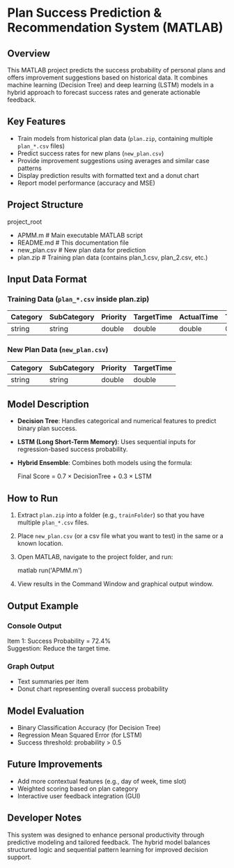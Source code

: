 # Plan Success Prediction & Recommendation System (MATLAB)

## Overview

This MATLAB project predicts the success probability of personal plans and offers improvement suggestions based on historical data. It combines machine learning (Decision Tree) and deep learning (LSTM) models in a hybrid approach to forecast success rates and generate actionable feedback.

## Key Features

- Train models from historical plan data (`plan.zip`, containing multiple `plan_*.csv` files)
- Predict success rates for new plans (`new_plan.csv`)
- Provide improvement suggestions using averages and similar case patterns
- Display prediction results with formatted text and a donut chart
- Report model performance (accuracy and MSE)

## Project Structure

project_root
- APMM.m             # Main executable MATLAB script
- README.md          # This documentation file
- new_plan.csv       # New plan data for prediction
- plan.zip           # Training plan data (contains plan_1.csv, plan_2.csv, etc.)


## Input Data Format

### Training Data (`plan_*.csv` inside plan.zip)

| Category | SubCategory | Priority | TargetTime | ActualTime | TaskSuccess | PlanSuccess |
|----------|-------------|----------|------------|------------|-------------|-------------|
| string   | string      | double   | double     | double     | 0 or 1      | 0 or 1      |

### New Plan Data (`new_plan.csv`)

| Category | SubCategory | Priority | TargetTime |
|----------|-------------|----------|------------|
| string   | string      | double   | double     |

## Model Description

- **Decision Tree**: Handles categorical and numerical features to predict binary plan success.
- **LSTM (Long Short-Term Memory)**: Uses sequential inputs for regression-based success probability.
- **Hybrid Ensemble**: Combines both models using the formula:

  Final Score = 0.7 × DecisionTree + 0.3 × LSTM


## How to Run

1. Extract `plan.zip` into a folder (e.g., `trainFolder`) so that you have multiple `plan_*.csv` files.
2. Place `new_plan.csv` (or a csv file what you want to test) in the same or a known location.
3. Open MATLAB, navigate to the project folder, and run:

   matlab
   run('APMM.m')


4. View results in the Command Window and graphical output window.

## Output Example

### Console Output

Item 1: Success Probability = 72.4%
<br>Suggestion: Reduce the target time.

### Graph Output

- Text summaries per item
- Donut chart representing overall success probability

## Model Evaluation

- Binary Classification Accuracy (for Decision Tree)
- Regression Mean Squared Error (for LSTM)
- Success threshold: probability > 0.5

## Future Improvements

- Add more contextual features (e.g., day of week, time slot)
- Weighted scoring based on plan category
- Interactive user feedback integration (GUI)

## Developer Notes

This system was designed to enhance personal productivity through predictive modeling and tailored feedback. The hybrid model balances structured logic and sequential pattern learning for improved decision support.
